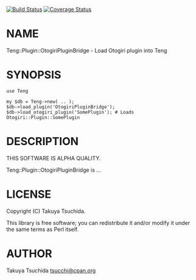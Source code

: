 [![Build Status](https://travis-ci.org/tsucchi/p5-Teng-Plugin-OtogiriPluginBridge.png?branch=master)](https://travis-ci.org/tsucchi/p5-Teng-Plugin-OtogiriPluginBridge) [![Coverage Status](https://coveralls.io/repos/tsucchi/p5-Teng-Plugin-OtogiriPluginBridge/badge.png?branch=master)](https://coveralls.io/r/tsucchi/p5-Teng-Plugin-OtogiriPluginBridge?branch=master)
# NAME

Teng::Plugin::OtogiriPluginBridge - Load Otogiri plugin into Teng

# SYNOPSIS

    use Teng

    my $db = Teng->new( .. );
    $db->load_plugin('OtogiriPluginBridge');
    $db->load_otogiri_plugin('SomePlugin'); # Loads Otogiri::Plugin::SomePlugin

# DESCRIPTION

THIS SOFTWARE IS ALPHA QUALITY.

Teng::Plugin::OtogiriPluginBridge is ...

# LICENSE

Copyright (C) Takuya Tsuchida.

This library is free software; you can redistribute it and/or modify
it under the same terms as Perl itself.

# AUTHOR

Takuya Tsuchida <tsucchi@cpan.org>
